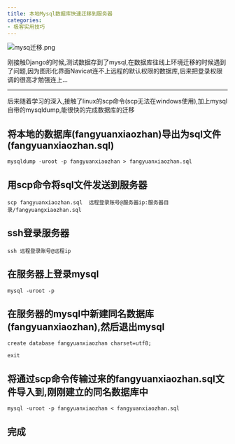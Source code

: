 ```yaml
---
title: 本地Mysql数据库快速迁移到服务器
categories:
- 极客实用技巧
---
```




![mysq迁移.png](https://cdn.fangyuanxiaozhan.com/assets/16942309167828dBezBjY.png)

刚接触Django的时候,测试数据存到了mysql,在数据库往线上环境迁移的时候遇到了问题,因为图形化界面Navicat连不上远程的默认权限的数据库,后来把登录权限调的很高才勉强连上...

---
后来随着学习的深入,接触了linux的scp命令(scp无法在windows使用),加上mysql自带的mysqldump,能很快的完成数据库的迁移

## 将本地的数据库(fangyuanxiaozhan)导出为sql文件(fangyuanxiaozhan.sql)
```
mysqldump -uroot -p fangyuanxiaozhan > fangyuanxiaozhan.sql
```
## 用scp命令将sql文件发送到服务器
```
scp fangyuanxiaozhan.sql  远程登录账号@服务器ip:服务器目录/fangyuangxiaozhan.sql 
```
## ssh登录服务器

```
ssh 远程登录账号@远程ip
```
## 在服务器上登录mysql
```
mysql -uroot -p
```
## 在服务器的mysql中新建同名数据库(fangyuanxiaozhan),然后退出mysql

```
create database fangyuanxiaozhan charset=utf8;

exit
```
## 将通过scp命令传输过来的fangyuanxiaozhan.sql文件导入到,刚刚建立的同名数据库中

```
mysql -uroot -p fangyuanxiaozhan < fangyuanxiaozhan.sql
```

## 完成